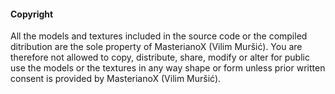 #### Copyright

All the models and textures included in the source code or the compiled ditribution are the sole property of MasterianoX (Vilim Muršić). You are therefore not allowed to copy, distribute, share, modify or alter for public use the models or the textures in any way shape or form unless prior written consent is provided by MasterianoX (Vilim Muršić). 

